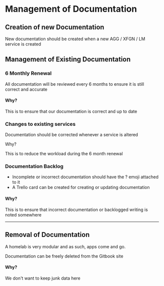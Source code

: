 # Management of Documentation

## Creation of new Documentation

New documentation should be created when a new AGG / XFGN / LM service is created

## Management of Existing Documentation

### 6 Monthly Renewal

All documentation will be reviewed every 6 months to ensure it is still correct and accurate

#### Why?

This is to ensure that our documentation is correct and up to date

### Changes to existing services

Documentation should be corrected whenever a service is altered

Why?

This is to reduce the workload during the 6 month renewal

### Documentation Backlog

* Incomplete or incorrect documentation should have the ? emoji attached to it
* A Trello card can be created for creating or updating documentation

#### Why?

This is to ensure that incorrect documentation or backlogged writing is noted somewhere

***

## Removal of Documentation

A homelab is very modular and as such, apps come and go.

Documentation can be freely deleted from the Gitbook site

#### Why?

We don't want to keep junk data here
